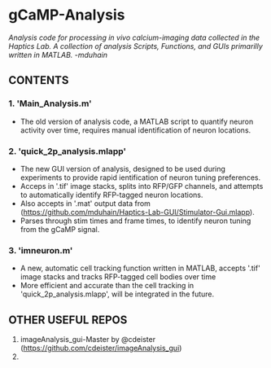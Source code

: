 # gCaMP-Analysis
*Analysis code for processing in vivo calcium-imaging data collected in the Haptics Lab.
A collection of analysis Scripts, Functions, and GUIs primarilly written in MATLAB.
  -mduhain*

## CONTENTS
### 1. 'Main_Analysis.m'
  - The old version of analysis code, a MATLAB script to quantify neuron activity over time, requires manual identification of neuron locations.

### 2. 'quick_2p_analysis.mlapp'
  - The new GUI version of analysis, designed to be used during experiments to provide rapid ientification of neuron tuning preferences.
  - Acceps in '.tif' image stacks, splits into RFP/GFP channels, and attempts to automatically identify RFP-tagged neuron locations.
  - Also accepts in '.mat' output data from (https://github.com/mduhain/Haptics-Lab-GUI/Stimulator-Gui.mlapp).
  - Parses through stim times and frame times, to identify neuron tuning from the gCaMP signal.

### 3. 'imneuron.m'
  - A new, automatic cell tracking function written in MATLAB, accepts '.tif' image stacks and tracks RFP-tagged cell bodies over time
  - More efficient and accurate than the cell tracking in 'quick_2p_analysis.mlapp', will be integrated in the future.



## OTHER USEFUL REPOS
1. imageAnalysis_gui-Master by @cdeister (https://github.com/cdeister/imageAnalysis_gui)
2. 
